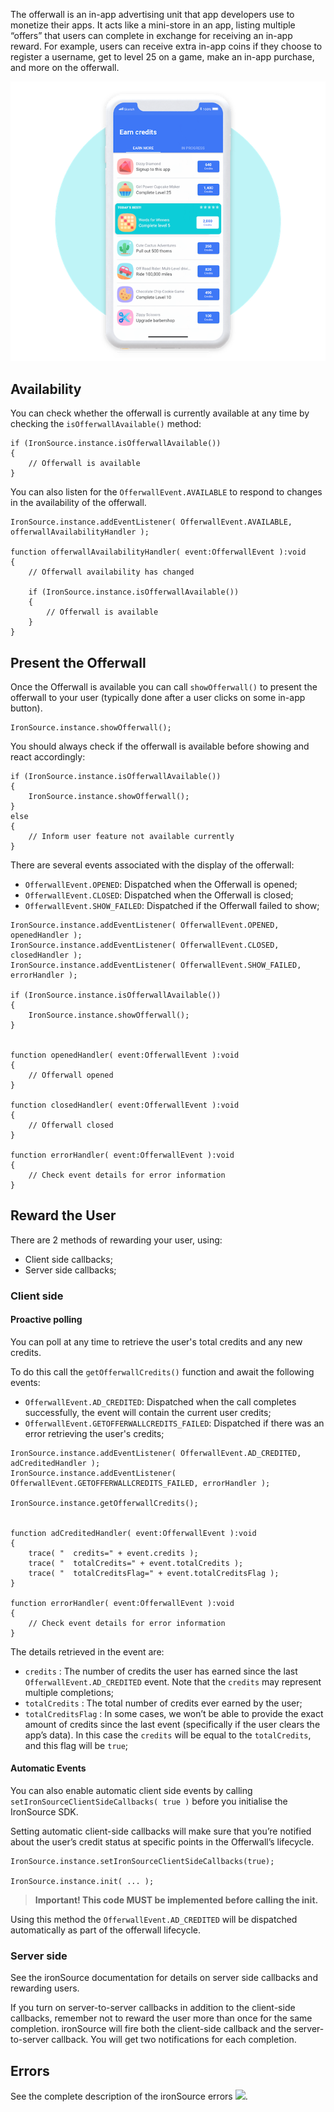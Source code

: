 
The offerwall is an in-app advertising unit that app developers use to monetize their apps. It acts like a mini-store in an app, listing multiple “offers” that users can complete in exchange for receiving an in-app reward. For example, users can receive extra in-app coins if they choose to register a username, get to level 25 on a game, make an in-app purchase, and more on the offerwall.

![](images/offerwall.png)

## Availability

You can check whether the offerwall is currently available at any time by checking the `isOfferwallAvailable()` method:

```as3
if (IronSource.instance.isOfferwallAvailable())
{
    // Offerwall is available
}
```

You can also listen for the `OfferwallEvent.AVAILABLE` to respond to changes in the availability of the offerwall.

```as3
IronSource.instance.addEventListener( OfferwallEvent.AVAILABLE, offerwallAvailabilityHandler );

function offerwallAvailabilityHandler( event:OfferwallEvent ):void 
{
    // Offerwall availability has changed

    if (IronSource.instance.isOfferwallAvailable())
    {
        // Offerwall is available
    }
}
```




## Present the Offerwall

Once the Offerwall is available you can call `showOfferwall()` to present the offerwall to your user (typically done after a user clicks on some in-app button).


```as3
IronSource.instance.showOfferwall();
```

You should always check if the offerwall is available before showing and react accordingly:

```as3
if (IronSource.instance.isOfferwallAvailable())
{
    IronSource.instance.showOfferwall();
}
else 
{
    // Inform user feature not available currently
}
```

There are several events associated with the display of the offerwall:

- `OfferwallEvent.OPENED`: Dispatched when the Offerwall is opened;
- `OfferwallEvent.CLOSED`: Dispatched when the Offerwall is closed;
- `OfferwallEvent.SHOW_FAILED`: Dispatched if the Offerwall failed to show;


```as3
IronSource.instance.addEventListener( OfferwallEvent.OPENED, openedHandler );
IronSource.instance.addEventListener( OfferwallEvent.CLOSED, closedHandler );
IronSource.instance.addEventListener( OfferwallEvent.SHOW_FAILED, errorHandler );

if (IronSource.instance.isOfferwallAvailable())
{
    IronSource.instance.showOfferwall();
}


function openedHandler( event:OfferwallEvent ):void 
{
    // Offerwall opened
}

function closedHandler( event:OfferwallEvent ):void 
{
    // Offerwall closed
}

function errorHandler( event:OfferwallEvent ):void 
{
    // Check event details for error information
}
```

## Reward the User

There are 2 methods of rewarding your user, using:

- Client side callbacks;
- Server side callbacks;


### Client side

#### Proactive polling 

You can poll at any time to retrieve the user's total credits and any new credits.

To do this call the `getOfferwallCredits()` function and await the following events:

- `OfferwallEvent.AD_CREDITED`: Dispatched when the call completes successfully, the event will contain the current user credits;
- `OfferwallEvent.GETOFFERWALLCREDITS_FAILED`: Dispatched if there was an error retrieving the user's credits;


```as3
IronSource.instance.addEventListener( OfferwallEvent.AD_CREDITED, adCreditedHandler );
IronSource.instance.addEventListener( OfferwallEvent.GETOFFERWALLCREDITS_FAILED, errorHandler );

IronSource.instance.getOfferwallCredits();


function adCreditedHandler( event:OfferwallEvent ):void
{
    trace( "  credits=" + event.credits );
    trace( "  totalCredits=" + event.totalCredits );
    trace( "  totalCreditsFlag=" + event.totalCreditsFlag );
}

function errorHandler( event:OfferwallEvent ):void
{
    // Check event details for error information
}
```

The details retrieved in the event are:

- `credits` : The number of credits the user has earned since the last `OfferwallEvent.AD_CREDITED` event. Note that the `credits` may represent multiple completions;
- `totalCredits` : The total number of credits ever earned by the user;
- `totalCreditsFlag` :  In some cases, we won’t be able to provide the exact amount of credits since the last event (specifically if the user clears the app’s data). In this case the `credits` will be equal to the `totalCredits`, and this flag will be `true`;



#### Automatic Events

You can also enable automatic client side events by calling `setIronSourceClientSideCallbacks( true )` before you initialise the IronSource SDK.

Setting automatic client-side callbacks will make sure that you’re notified about the user’s credit status at specific points in the Offerwall’s lifecycle.

```as3
IronSource.instance.setIronSourceClientSideCallbacks(true);

IronSource.instance.init( ... );
```

>
> **Important! This code MUST be implemented before calling the init.**
>

Using this method the `OfferwallEvent.AD_CREDITED` will be dispatched automatically as part of the offerwall lifecycle.


### Server side

See the ironSource documentation for details on server side callbacks and rewarding users.

If you turn on server-to-server callbacks in addition to the client-side callbacks, remember not to reward the user more than once for the same completion. ironSource will fire both the client-side callback and the server-to-server callback. You will get two notifications for each completion.



## Errors

See the complete description of the ironSource errors ![](here|u.Errors).
